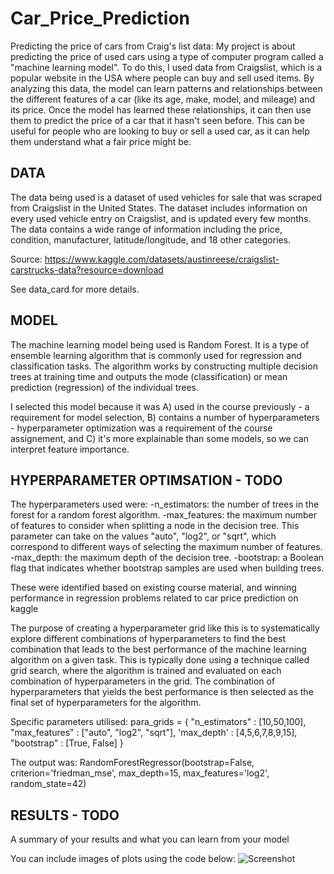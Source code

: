 # Car_Price_Prediction
Predicting the price of cars from Craig's list data:
My project is about predicting the price of used cars using a type of computer program called a "machine learning model". To do this, I used data from Craigslist, which is a popular website in the USA where people can buy and sell used items. By analyzing this data, the model can learn patterns and relationships between the different features of a car (like its age, make, model, and mileage) and its price. Once the model has learned these relationships, it can then use them to predict the price of a car that it hasn't seen before. This can be useful for people who are looking to buy or sell a used car, as it can help them understand what a fair price might be.

## DATA
The data being used is a dataset of used vehicles for sale that was scraped from Craigslist in the United States. The dataset includes information on every used vehicle entry on Craigslist, and is updated every few months. The data contains a wide range of information including the price, condition, manufacturer, latitude/longitude, and 18 other categories. 

Source: https://www.kaggle.com/datasets/austinreese/craigslist-carstrucks-data?resource=download

See data_card for more details.

## MODEL 
The machine learning model being used is Random Forest. It is a type of ensemble learning algorithm that is commonly used for regression and classification tasks. The algorithm works by constructing multiple decision trees at training time and outputs the mode (classification) or mean prediction (regression) of the individual trees.

I selected this model because it was A) used in the course previously - a requirement for model selection,  B) contains a number of hyperparameters - hyperparameter optimization was a requirement of the course assignement, and C) it's more explainable than some models, so we can interpret feature importance.

## HYPERPARAMETER OPTIMSATION - TODO

The hyperparameters used were:
-n_estimators: the number of trees in the forest for a random forest algorithm.
-max_features: the maximum number of features to consider when splitting a node in the decision tree. This parameter can take on the values "auto", "log2", or "sqrt", which correspond to different ways of selecting the maximum number of features.
-max_depth: the maximum depth of the decision tree.
-bootstrap: a Boolean flag that indicates whether bootstrap samples are used when building trees.

These were identified based on existing course material, and winning performance in regression problems related to car price prediction on kaggle

The purpose of creating a hyperparameter grid like this is to systematically explore different combinations of hyperparameters to find the best combination that leads to the best performance of the machine learning algorithm on a given task. This is typically done using a technique called grid search, where the algorithm is trained and evaluated on each combination of hyperparameters in the grid. The combination of hyperparameters that yields the best performance is then selected as the final set of hyperparameters for the algorithm.

Specific parameters utilised: 
para_grids = {
            "n_estimators" : [10,50,100],
            "max_features" : ["auto", "log2", "sqrt"],
            'max_depth' : [4,5,6,7,8,9,15],
            "bootstrap"    : [True, False]
        }
        
The output was:
RandomForestRegressor(bootstrap=False, criterion='friedman_mse', max_depth=15,
                      max_features='log2', random_state=42)        

## RESULTS - TODO
A summary of your results and what you can learn from your model 

You can include images of plots using the code below:
![Screenshot](image.png)
